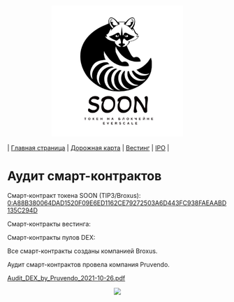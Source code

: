 <p align='center'><img src='https://raw.githubusercontent.com/SOONTOKEN/soontoken.github.io/main/img/logo.png' width='300'></p>

| [Главная страница](https://soontoken.github.io) | [Дорожная карта](/roadmap) | [Вестинг](/vesting/) | [IPO](/IPO/) |

# Аудит смарт-контрактов

Смарт-контракт токена SOON (TIP3/Broxus):
[0:A88B380064DAD1520F09E6ED1162CE79272503A6D443FC938FAEAABD135C294D](https://tonscan.io/accounts/0:A88B380064DAD1520F09E6ED1162CE79272503A6D443FC938FAEAABD135C294D)

Смарт-контракты вестинга:

Смарт-контракты пулов DEX:

Все смарт-контракты созданы компанией Broxus. 

Аудит смарт-контрактов провела компания Pruvendo.

[Audit_DEX_by_Pruvendo_2021-10-26.pdf](https://github.com/broxus/ton-dex/blob/master/audits/Audit_DEX_by_Pruvendo_2021-10-26.pdf)

<p align='center'><img src='https://gramkit.org/everscale-branding-v1.0/logo/main.svg' width='100'></p>
